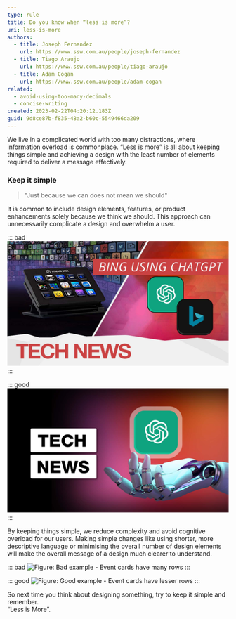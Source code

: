 ```yaml
---
type: rule
title: Do you know when “less is more”?
uri: less-is-more
authors:
  - title: Joseph Fernandez
    url: https://www.ssw.com.au/people/joseph-fernandez
  - title: Tiago Araujo
    url: https://www.ssw.com.au/people/tiago-araujo
  - title: Adam Cogan
    url: https://www.ssw.com.au/people/adam-cogan
related:
  - avoid-using-too-many-decimals
  - concise-writing
created: 2023-02-22T04:20:12.183Z
guid: 9d8ce87b-f835-48a2-b60c-5549466da209
---
```

We live in a complicated world with too many distractions, where information overload is commonplace. “Less is more” is all about keeping things simple and achieving a design with the least number of elements required to deliver a message effectively.

### Keep it simple

> "Just because we can does not mean we should"

It is common to include design elements, features, or product enhancements solely because we think we should. This approach can unnecessarily complicate a design and overwhelm a user. 

::: bad 
![Figure: Bad example - Overcrowded thumbnail design with too many elements](tech-news-before.jpg)
:::

::: good
![Figure: Good example - Simpler thumbnail design with less visual elements](tech-news-after.jpg)
:::

By keeping things simple, we reduce complexity and avoid cognitive overload for our users. Making simple changes like using shorter, more descriptive language or minimising the overall number of design elements will make the overall message of a design much clearer to understand.

::: bad 
![Figure: Bad example - Event cards have many rows](SSW-website-angular-bad-example-v2.jpg)
:::

::: good
![Figure: Good example - Event cards have lesser rows](SSW-website-angular-good-example-v2.jpg)
:::

So next time you think about designing something, try to keep it simple and remember.\
“Less is More”.
